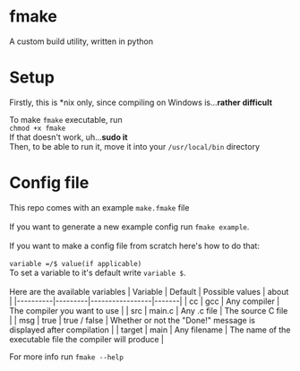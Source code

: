 # fmake
A custom build utility, written in python

# Setup

Firstly, this is *nix only, since compiling on Windows is...**rather difficult**

To make `fmake` executable, run\
`chmod +x fmake`\
If that doesn't work, uh...**sudo it**\
Then, to be able to run it, move it into your `/usr/local/bin` directory

# Config file

This repo comes with an example `make.fmake` file\
\
If you want to generate a new example config run `fmake example`.\
\
If you want to make a config file from scratch here's how to do that:\
\
`variable =/$ value(if applicable)`\
To set a variable to it's default write `variable $`.\
\
Here are the available variables
| Variable | Default | Possible values | about |
|----------|---------|-----------------|-------|
| cc | gcc | Any compiler | The compiler you want to use |
| src | main.c | Any .c file | The source C file |
| msg | true | true / false | Whether or not the "Done!" message is displayed after compilation |
| target | main | Any filename | The name of the executable file the compiler will produce |

For more info run `fmake --help`
